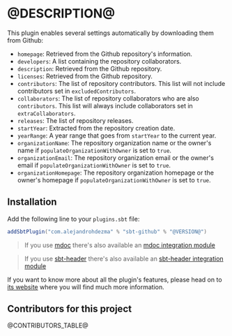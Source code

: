 # @DESCRIPTION@

This plugin enables several settings automatically by downloading them from Github:

- `homepage`: Retrieved from the Github repository's information.
- `developers`: A list containing the repository collaborators.
- `description`: Retrieved from the Github repository.
- `licenses`: Retrieved from the Github repository.
- `contributors`: The list of repository contributors. This list will not include contributors set in `excludedContributors`.
- `collaborators`: The list of repository collaborators who are also `contributors`. This list will always include collaborators set in `extraCollaborators`.
- `releases`: The list of repository releases.
- `startYear`: Extracted from the repository creation date.
- `yearRange`: A year range that goes from `startYear` to the current year.
- `organizationName`: The repository organization name or the owner's name if `populateOrganizationWithOwner` is set to `true`.
- `organizationEmail`: The repository organization email or the owner's email if `populateOrganizationWithOwner` is set to `true`. 
- `organizationHomepage`: The repository organization homepage or the owner's homepage if `populateOrganizationWithOwner` is set to `true`. 

## Installation

Add the following line to your `plugins.sbt` file:

```sbt
addSbtPlugin("com.alejandrohdezma" % "sbt-github" % "@VERSION@")
```

> If you use [mdoc](https://scalameta.org/mdoc/) there's also available an [mdoc integration module](https://alejandrohdezma.github.io/sbt-github/docs/sbt-mdoc)

> If you use [sbt-header](https://github.com/sbt/sbt-header) there's also available an [sbt-header integration module](https://alejandrohdezma.github.io/sbt-github/docs/sbt-header)

If you want to know more about all the plugin's features, please head on to [its website](https://alejandrohdezma.github.io/sbt-github/) where you will find much more information.

## Contributors for this project

@CONTRIBUTORS_TABLE@